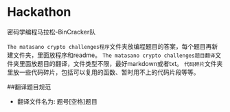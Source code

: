 # Hackathon
密码学编程马拉松-BinCracker队

`The matasano crypto challenges程序`文件夹放编程题目的答案，每个题目再新建文件夹，里面放程序和readme。
`The matasano crypto challenges题目翻译`文件夹里面放题目的翻译，文件类型不限，最好markdown或者txt。
`代码碎片`文件夹里放一些代码碎片，包括可以复用的函数、暂时用不上的代码片段等等。

##翻译题目规范
* 翻译文件名为: 题号[空格]题目
